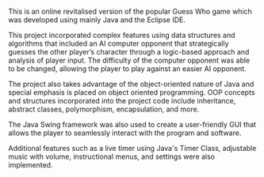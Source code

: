 This is an online revitalised version of the popular Guess Who game which was developed using mainly Java and the Eclipse IDE.

This project incorporated complex features using data structures and algorithms that included an AI computer opponent that strategically guesses the other player’s character through a logic-based approach and analysis of player input. The difficulty of the computer opponent was able to be changed, allowing the player to play against an easier AI opponent.

The project also takes advantage of the object-oriented nature of Java and special emphasis is placed on object oriented programming. OOP concepts and structures incorporated into the project code include inheritance, abstract classes, polymorphism, encapsulation, and more.

The Java Swing framework was also used to create a user-friendly GUI that allows the player to seamlessly interact with the program and software.

Additional features such as a live timer using Java's Timer Class, adjustable music with volume, instructional menus, and settings were also implemented.
